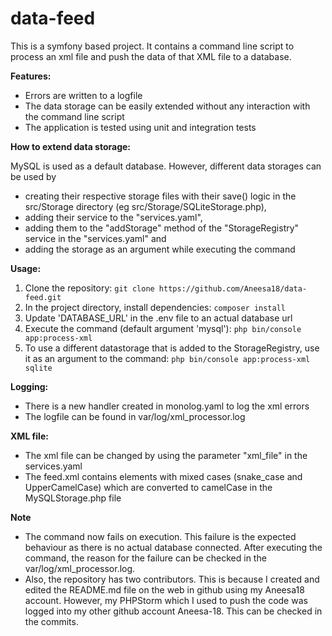 # data-feed

This is a symfony based project. It contains a command line script to process an xml file and push the data of that XML file to a database.

**Features:**
- Errors are written to a logfile
- The data storage can be easily extended without any interaction with the command line script 
- The application is tested using unit and integration tests

**How to extend data storage:**

MySQL is used as a default database. However, different data storages can be used by
- creating their respective storage files with their save() logic in the src/Storage directory (eg src/Storage/SQLiteStorage.php),
- adding their service to the "services.yaml",
- adding them to the "addStorage" method of the "StorageRegistry" service in the "services.yaml" and
- adding the storage as an argument while executing the command

**Usage:**
1. Clone the repository: ``` git clone https://github.com/Aneesa18/data-feed.git ```
2. In the project directory, install dependencies: ``` composer install ```
3. Update 'DATABASE_URL' in the .env file to an actual database url
4. Execute the command (default argument 'mysql'): ``` php bin/console app:process-xml ```
5. To use a different datastorage that is added to the StorageRegistry, use it as an argument to the command: ``` php bin/console app:process-xml sqlite ```

**Logging:**
- There is a new handler created in monolog.yaml to log the xml errors
- The logfile can be found in var/log/xml_processor.log

**XML file:**
- The xml file can be changed by using the parameter "xml_file" in the services.yaml
- The feed.xml contains elements with mixed cases (snake_case and UpperCamelCase) which are converted to camelCase in the MySQLStorage.php file

**Note**
- The command now fails on execution. This failure is the expected behaviour as there is no actual database connected. After executing the command, the reason for the failure can be checked in the var/log/xml_processor.log.
- Also, the repository has two contributors. This is because I created and edited the README.md file on the web in github using my Aneesa18 account. However, my PHPStorm which I used to push the code was logged into my other github account Aneesa-18. This can be checked in the commits.
